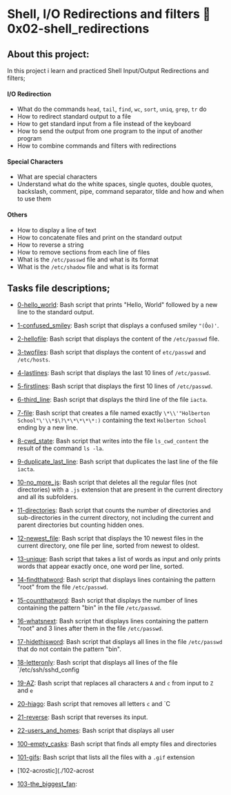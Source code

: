 # Shell, I/O Redirections and filters :page_with_curl: 0x02-shell_redirections
## About this project:
In this project i learn and practiced Shell Input/Output Redirections and filters;
#### I/O Redirection
- What do the commands `head`, `tail`, `find`, `wc`, `sort`, `uniq`, `grep`, `tr` do
- How to redirect standard output to a file
- How to get standard input from a file instead of the keyboard
- How to send the output from one program to the input of another program
- How to combine commands and filters with redirections
#### Special Characters
- What are special characters
- Understand what do the white spaces, single quotes, double quotes, backslash, comment, pipe, command separator, tilde and how and when to use them
#### Others
- How to display a line of text
- How to concatenate files and print on the standard output
- How to reverse a string
- How to remove sections from each line of files
- What is the `/etc/passwd` file and what is its format
- What is the `/etc/shadow` file and what is its format
## Tasks file descriptions;
  * [0-hello_world](./0-hello_world): Bash script that prints "Hello, World"
  followed by a new line to the standard output.

* [1-confused_smiley](./1-confused_smiley): Bash script that displays a confused smiley
  `"(Ôo)'`.

* [2-hellofile](./2-hellofile): Bash script that displays the content of the
  `/etc/passwd` file.

* [3-twofiles](./3-twofiles): Bash script that displays the content of
  `etc/passwd` and `/etc/hosts`.

* [4-lastlines](./4-lastlines): Bash script that displays the last 10 lines of `/etc/passwd`.

* [5-firstlines](./5-firstlines): Bash script that displays the first 10 lines
  of `/etc/passwd`.

* [6-third_line](./6-third_line): Bash script that displays the third line
  of the file `iacta`.

* [7-file](./7-file): Bash script that creates a file named exactly
  `\*\\'"Holberton School"\'\\*$\?\*\*\*\*\*:)` containing the text
  `Holberton School` ending by a new line.

* [8-cwd_state](./8-cwd_state): Bash script that writes into the file `ls_cwd_content` the
  result of the command `ls -la`.

* [9-duplicate_last_line](./9-duplicate_last_line): Bash script that duplicates the last
  line of the file `iacta`.

* [10-no_more_js](./10-no_more_js): Bash script that deletes all the regular files (not
  directories) with a `.js` extension that are present in the current directory
  and all its subfolders.

* [11-directories](./11-directories): Bash script that counts the number of directories and
  sub-directories in the current directory, not including the current and parent
  directories but counting hidden ones.

* [12-newest_file](./12-newest_files): Bash script that displays the 10 newest files in the
  current directory, one file per line, sorted from newest to oldest.
  
* [13-unique](./13-unique): Bash script that takes a list of words as input and only
  prints words that appear exactly once, one word per line, sorted.

* [14-findthatword](./14-findthatword): Bash script that displays lines containing
  the pattern "root" from the file `/etc/passwd`.

* [15-countthatword](./15-countthatword): Bash script that displays the number of lines
  containing the pattern "bin" in the file `/etc/passwd`.

* [16-whatsnext](./16-whatsnext): Bash script that displays lines containing the pattern
  "root" and 3 lines after them in the file `/etc/passwd`.

* [17-hidethisword](./17-hidethisword): Bash script that displays all lines in the file
  `/etc/passwd` that do not contain the pattern "bin".

* [18-letteronly](./18-letteronly): Bash script that displays all lines of the file
  `/etc/ssh/sshd_config

* [19-AZ](./19-AZ): Bash script that replaces all characters `A` and `c` from input
  to `Z` and `e`

* [20-hiago](./20-hiago): Bash script that removes all letters `c` and `C
* [21-reverse](./21-reverse): Bash script that reverses its input.

* [22-users_and_homes](./22-users_and_homes): Bash script that displays all user
* [100-empty_casks](./100-empty_casks): Bash script that finds all empty files
  and directories
* [101-gifs](./101-gifs): Bash script that lists all the files with a `.gif` extension

* [102-acrostic](./102-acrost
* [103-the_biggest_fan](./103-the_biggest_fan):
